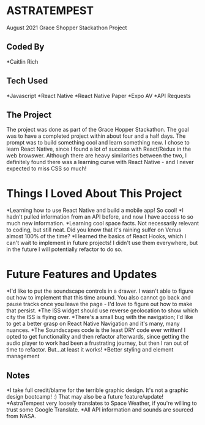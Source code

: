 # ASTRATEMPEST

August 2021
Grace Shopper Stackathon Project

## Coded By

*Caitlin Rich 

## Tech Used

*Javascript 
*React Native 
*React Native Paper 
*Expo AV 
*API Requests 

## The Project

The project was done as part of the Grace Hopper Stackathon. The goal was to have a completed project within about four and a half days. The prompt was to build something cool and learn something new. I chose to learn React Native, since I found a lot of success with React/Redux in the web browswer. Although there are heavy similarities between the two, I definitely found there was a learning curve with React Native - and I never expected to miss CSS so much! 

# Things I Loved About This Project 
*Learning how to use React Native and build a mobile app! So cool! 
*I hadn't pulled information from an API before, and now I have access to so much new information. 
*Learning cool space facts. Not necessarily relevant to coding, but still neat. Did you know that it's raining sulfer on Venus almost 100% of the time? 
*I learned the basics of React Hooks, which I can't wait to implement in future projects! I didn't use them everywhere, but in the future I will potentially refactor to do so. 
 

# Future Features and Updates
*I'd like to put the soundscape controls in a drawer. I wasn't able to figure out how to implement that this time around. You also cannot go back and pause tracks once you leave the page - I'd love to figure out how to make that persist. 
*The ISS widget should use reverse geolocation to show which city the ISS is flying over. 
*There's a small bug with the navigation; I'd like to get a better grasp on React Native Navigation and it's many, many nuances. 
*The Soundscapes code is the least DRY code ever written! I opted to get functionality and then refactor afterwards, since getting the audio player to work had been a frustrating journey, but then I ran out of time to refactor. But...at least it works! 
*Better styling and element management


## Notes

*I take full credit/blame for the terrible graphic design. It's not a graphic design bootcamp! :)  That may also be a future feature/update! 
*AstraTempest very loosely translates to Space Weather, if you're willing to trust some Google Translate. 
*All API information and sounds are sourced from NASA. 





